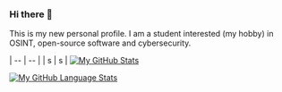 ### Hi there 👋

This is my new personal profile. I am a student interested (my hobby) in OSINT, open-source software and cybersecurity. 

| -- | -- | 
| s | s | 
[![My GitHub Stats](https://github-readme-stats.vercel.app/api/?username=ColoursofOSINT&count_private=true&theme=tokyonight&showicons=true)]()

[![My GitHub Language Stats](https://github-readme-stats.vercel.app/api/top-langs/?username=ColoursofOSINT&langs_count=5&theme=tokyonight)]()
<!--
**ColoursofOSINT/ColoursofOSINT** is a ✨ _special_ ✨ repository because its `README.md` (this file) appears on your GitHub profile.

Here are some ideas to get you started:

- 🔭 I’m currently working on ...
- 🌱 I’m currently learning ...
- 👯 I’m looking to collaborate on ...
- 🤔 I’m looking for help with ...
- 💬 Ask me about ...
- 📫 How to reach me: ...
- 😄 Pronouns: ...
- ⚡ Fun fact: ...
-->
